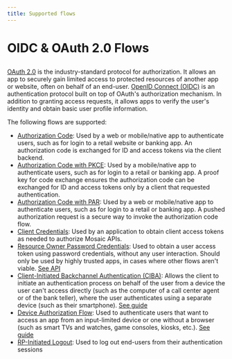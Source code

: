 ```yaml
---
title: Supported flows
---
```


# OIDC & OAuth 2.0 Flows
##

[OAuth 2.0](https://www.rfc-editor.org/rfc/rfc6749) is the industry-standard protocol for authorization. It allows an app to securely gain limited access to protected resources of another app or website, often on behalf of an end-user. [OpenID Connect (OIDC)](https://openid.net/specs/openid-connect-core-1_0.html) is an authentication protocol built on top of OAuth's authorization mechanism. In addition to granting access requests, it allows apps to verify the user's identity and obtain basic user profile information.

The following flows are supported:

- [Authorization Code](https://openid.net/specs/openid-connect-core-1_0.html#CodeFlowAuth): Used by a web or mobile/native app to authenticate users, such as for login to a retail website or banking app. An authorization code is exchanged for ID and access tokens via the client backend.
- [Authorization Code with PKCE](https://www.rfc-editor.org/rfc/rfc9126): Used by a mobile/native app to authenticate users, such as for login to a retail or banking app. A proof key for code exchange ensures the authorization code can be exchanged for ID and access tokens only by a client that requested authentication.
- [Authorization Code with PAR](https://www.rfc-editor.org/rfc/rfc7636): Used by a web or mobile/native app to authenticate users, such as for login to a retail or banking app. A pushed authorization request is a secure way to invoke the authorization code flow.
- [Client Credentials](https://www.rfc-editor.org/rfc/rfc6749#section-4.4): Used by an application to obtain client access tokens as needed to authorize Mosaic APIs.
- [Resource Owner Password Credentials](https://www.rfc-editor.org/rfc/rfc6749#section-4.3): Used to obtain a user access token using password credentials, without any user interaction. Should only be used by highly trusted apps, in cases where other flows aren't viable. [See API](https://developer.transmitsecurity.com/openapi/user/oidc/#operation/oidcToken:~:text=DeviceTokenRequest-,PasswordRequest,-client_id)
- [Client-Initiated Backchannel Authentication (CIBA)](https://openid.net/specs/openid-client-initiated-backchannel-authentication-core-1_0.html): Allows the client to initiate an authentication process on behalf of the user from a device the user can't access directly (such as the computer of a call center agent or of the bank teller), where the user authenticates using a separate device (such as their smartphone). [See guide](/guides/user/auth_ciba/)
- [Device Authorization Flow](https://www.rfc-editor.org/rfc/rfc8628): Used to authenticate users that want to access an app from an input-limited device or one without a browser (such as smart TVs and watches, game consoles, kiosks, etc.). [See guide](/guides/user/auth_device/)
- [RP-Initiated Logout](https://openid.net/specs/openid-connect-rpinitiated-1_0.html): Used to log out end-users from their authentication sessions

<style>
    section article ul li {
        margin-top: 6px !important;
    }
</style>